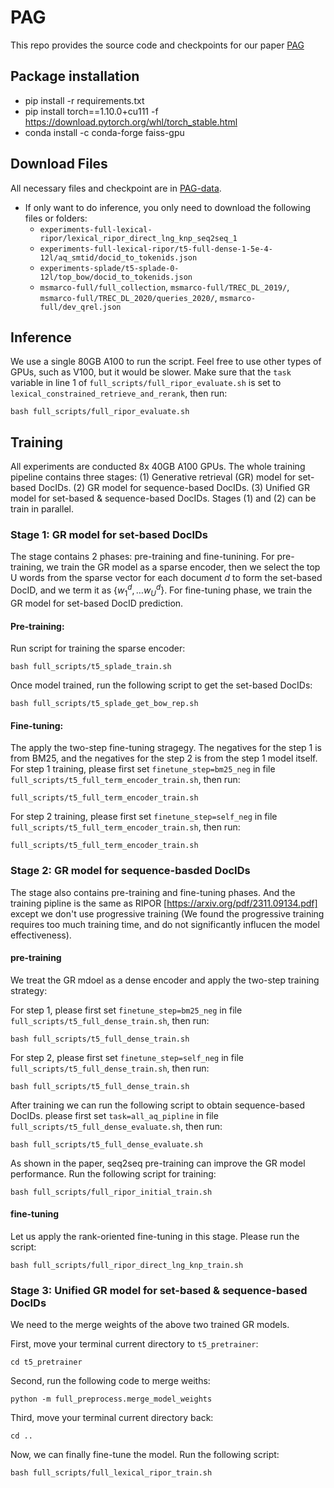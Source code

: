 # PAG
This repo provides the source code and checkpoints for our paper [PAG]()

## Package installation
- pip install -r requirements.txt 
- pip install torch==1.10.0+cu111 -f https://download.pytorch.org/whl/torch_stable.html
- conda install -c conda-forge faiss-gpu 

## Download Files
All necessary files and checkpoint are in [PAG-data](https://drive.google.com/drive/u/2/folders/1ajlt9-06OynjWnTmLFFpkmbyMg7PxY_W).
- If only want to do inference, you only need to download the following files or folders:
    - `experiments-full-lexical-ripor/lexical_ripor_direct_lng_knp_seq2seq_1`
    - `experiments-full-lexical-ripor/t5-full-dense-1-5e-4-12l/aq_smtid/docid_to_tokenids.json`
    - `experiments-splade/t5-splade-0-12l/top_bow/docid_to_tokenids.json`
    - `msmarco-full/full_collection`, `msmarco-full/TREC_DL_2019/`, `msmarco-full/TREC_DL_2020/queries_2020/`, `msmarco-full/dev_qrel.json`

## Inference 
We use a single 80GB A100 to run the script. Feel free to use other types of GPUs, such as V100, but it would be slower.
Make sure that the `task` variable in line 1 of `full_scripts/full_ripor_evaluate.sh` is set to `lexical_constrained_retrieve_and_rerank`, then run:
```
bash full_scripts/full_ripor_evaluate.sh
```


## Training 
All experiments are conducted 8x 40GB A100 GPUs. The whole training pipeline contains three stages: (1) Generative retrieval (GR) model  for set-based DocIDs. (2) GR model for sequence-based DocIDs. (3) Unified GR model for set-based & sequence-based DocIDs. Stages (1) and (2) can be train in parallel. 

### Stage 1: GR model for set-based DocIDs
The stage contains 2 phases: pre-training and fine-tunining. For pre-training, we train the GR model as a sparse encoder, then we select the top U words from the sparse vector for each document $d$ to form the set-based DocID, and we term it as $\{w^d_1, \ldots w^d_U \}$. For fine-tuning phase, we train the GR model for set-based DocID prediction.

#### Pre-training:
Run script for training the sparse encoder: 
```
bash full_scripts/t5_splade_train.sh 
```
Once model trained, run the following script to get the set-based DocIDs:
```
bash full_scripts/t5_splade_get_bow_rep.sh
```

#### Fine-tuning:
The apply the two-step fine-tuning stragegy. The negatives for the step 1 is from BM25, and the negatives for the step 2 is from the step 1 model itself.
For step 1 training, please first set `finetune_step=bm25_neg` in file `full_scripts/t5_full_term_encoder_train.sh`, then run:
```
full_scripts/t5_full_term_encoder_train.sh
```
For step 2 training, please first set `finetune_step=self_neg` in file `full_scripts/t5_full_term_encoder_train.sh`, then run:
```
full_scripts/t5_full_term_encoder_train.sh
```

### Stage 2: GR model for sequence-basded DocIDs
The stage also contains pre-training and fine-tuning phases. And the training pipline is the same as RIPOR [https://arxiv.org/pdf/2311.09134.pdf] except we don't use progressive training (We found the progressive training requires too much training time, and do not significantly influcen the model effectiveness).

#### pre-training 
We treat the GR mdoel as a dense encoder and apply the two-step training strategy:

For step 1,  please first set `finetune_step=bm25_neg` in file `full_scripts/t5_full_dense_train.sh`, then run:
```
bash full_scripts/t5_full_dense_train.sh
```
For step 2,  please first set `finetune_step=self_neg` in file `full_scripts/t5_full_dense_train.sh`, then run:
```
bash full_scripts/t5_full_dense_train.sh
```

After training we can run the following script to obtain sequence-based DocIDs. please first set `task=all_aq_pipline` in file `full_scripts/t5_full_dense_evaluate.sh`, then run:
```
bash full_scripts/t5_full_dense_evaluate.sh 
``` 
As shown in the paper, seq2seq pre-training can improve the GR model performance. Run the following script for training:
```
bash full_scripts/full_ripor_initial_train.sh
```

#### fine-tuning 
Let us apply the rank-oriented fine-tuning in this stage. Please run the script:
```
bash full_scripts/full_ripor_direct_lng_knp_train.sh
```

### Stage 3: Unified GR model for set-based & sequence-based DocIDs
We need to the merge weights of the above two trained GR models. 

First, move your terminal current directory to `t5_pretrainer`:
```
cd t5_pretrainer
```

Second, run the following code to merge weiths:
```
python -m full_preprocess.merge_model_weights
```

Third, move your terminal current directory back:
```
cd ..
```

Now, we can finally fine-tune the model. Run the following script:
```
bash full_scripts/full_lexical_ripor_train.sh
```


